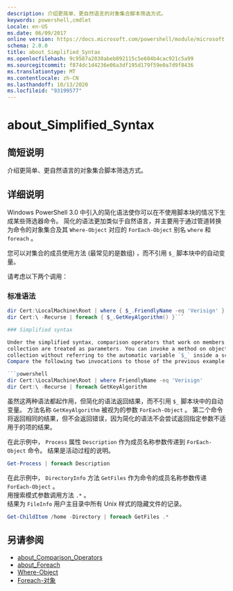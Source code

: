 ```yaml
---
description: 介绍更简单、更自然语言的对象集合脚本筛选方式。
keywords: powershell,cmdlet
Locale: en-US
ms.date: 06/09/2017
online version: https://docs.microsoft.com/powershell/module/microsoft.powershell.core/about/about_simplified_syntax?view=powershell-7&WT.mc_id=ps-gethelp
schema: 2.0.0
title: about_Simplified_Syntax
ms.openlocfilehash: 9c9587a2030abeb892115c5e604b4cac921c5a99
ms.sourcegitcommit: f874dc1d4236e06a3df195d179f59e0a7d9f8436
ms.translationtype: MT
ms.contentlocale: zh-CN
ms.lasthandoff: 10/13/2020
ms.locfileid: "93199577"
---
```

# <a name="about_simplified_syntax"></a>about_Simplified_Syntax

## <a name="short-description"></a>简短说明
介绍更简单、更自然语言的对象集合脚本筛选方式。

## <a name="long-description"></a>详细说明

Windows PowerShell 3.0 中引入的简化语法使你可以在不使用脚本块的情况下生成某些筛选器命令。 简化的语法更加类似于自然语言，并主要用于通过管道转换为命令的对象集合及其 `Where-Object` 对应的 `ForEach-Object` 别名 `where` 和 `foreach` 。

您可以对集合的成员使用方法 (最常见的是数组) ，而不引用 `$_` 脚本块中的自动变量。

请考虑以下两个调用：

### <a name="standard-syntax"></a>标准语法

```powershell
dir Cert:\LocalMachine\Root | where { $_.FriendlyName -eq 'Verisign' }
dir Cert:\ -Recurse | foreach { $_.GetKeyAlgorithm() }```

### Simplified syntax

Under the simplified syntax, comparison operators that work on members of objects in a
collection are treated as parameters. You can invoke a method on objects in a
collection without referring to the automatic variable `$_` inside a script block.
Compare the following two invocations to those of the previous example:

```powershell
dir Cert:\LocalMachine\Root | where FriendlyName -eq 'Verisign'
dir Cert:\ -Recurse | foreach GetKeyAlgorithm
```

虽然这两种语法都起作用，但简化的语法返回结果，而不引用 `$_` 脚本块中的自动变量。
方法名称 `GetKeyAlgorithm` 被视为的参数 `ForEach-Object` 。
第二个命令将返回相同的结果，但不会返回错误，因为简化的语法不会尝试返回指定参数不适用于的项的结果。

在此示例中， `Process` 属性 `Description` 作为成员名称参数传递到 `ForEach-Object` 命令。 结果是活动过程的说明。

```powershell
Get-Process | foreach Description
```

在此示例中， `DirectoryInfo` 方法 `GetFiles` 作为命令的成员名称参数传递 `ForEach-Object` 。  
用搜索模式参数调用方法 `.*` 。  
结果为 `FileInfo` 用户主目录中所有 Unix 样式的隐藏文件的记录。

```powershell
Get-ChildItem /home -Directory | foreach GetFiles .*
```

## <a name="see-also"></a>另请参阅

- [about_Comparison_Operators](about_Comparison_Operators.md)
- [about_Foreach](about_Foreach.md)
- [Where-Object](xref:Microsoft.PowerShell.Core.Where-Object)
- [Foreach-对象](xref:Microsoft.PowerShell.Core.ForEach-Object)
